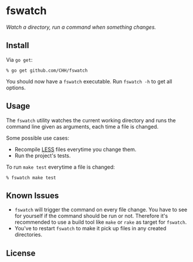 # fswatch

_Watch a directory, run a command when something changes._

## Install

Via `go get`:

	% go get github.com/CHH/fswatch

You should now have a `fswatch` executable. Run `fswatch -h` to get all
options.

## Usage

The `fswatch` utility watches the current working directory and runs the
command line given as arguments, each time a file is changed.

Some possible use cases:

- Recompile [LESS](http://lesscss.org) files everytime you change them.
- Run the project's tests.

To run `make test` everytime a file is changed:

	% fswatch make test

## Known Issues

- `fswatch` will trigger the command on every file change. You have to 
  see for yourself if the command should be run or not. Therefore it's
  recommended to use a build tool like `make` or `rake` as target for
  `fswatch`.
- You've to restart `fswatch` to make it pick up files in any created
  directories.

## License



